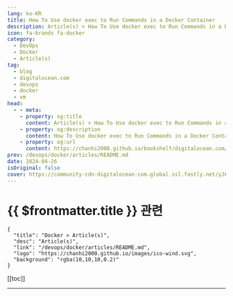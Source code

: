 ```yaml
---
lang: ko-KR
title: How To Use docker exec to Run Commands in a Docker Container
description: Article(s) > How To Use docker exec to Run Commands in a Docker Container
icon: fa-brands fa-docker
category: 
  - DevOps
  - Docker
  - Article(s)
tag:
  - blog
  - digitalocean.com
  - devops
  - docker
  - vm
head:
  - - meta:
    - property: og:title
      content: Article(s) > How To Use docker exec to Run Commands in a Docker Container
    - property: og:description
      content: How To Use docker exec to Run Commands in a Docker Container
    - property: og:url
      content: https://chanhi2000.github.io/bookshelf/digitalocean.com/how-to-use-docker-exec-to-run-commands-in-a-docker-container.html
prev: /devops/docker/articles/README.md
date: 2024-04-26
isOriginal: false
cover: https://community-cdn-digitalocean-com.global.ssl.fastly.net/yJ67pogiR4KaaPcxbDSWkDw1
---
```


# {{ $frontmatter.title }} 관련

```component VPCard
{
  "title": "Docker > Article(s)",
  "desc": "Article(s)",
  "link": "/devops/docker/articles/README.md",
  "logo": "https://chanhi2000.github.io/images/ico-wind.svg",
  "background": "rgba(10,10,10,0.2)"
}
```

[[toc]]

---

<SiteInfo
  name="How To Use docker exec to Run Commands in a Docker Container | DigitalOcean"
  desc="When developing or deploying containers you’ll often need to look inside a running container to inspect its current state or debug a problem. Docker provides…"
  url="https://digitalocean.com/community/tutorials/how-to-use-docker-exec-to-run-commands-in-a-docker-container"
  logo="https://digitalocean.com/_next/static/media/favicon.594d6067.ico"
  preview="https://community-cdn-digitalocean-com.global.ssl.fastly.net/yJ67pogiR4KaaPcxbDSWkDw1"/>

<!-- TODO: 작성 -->
